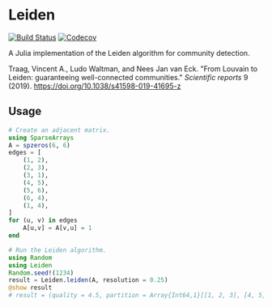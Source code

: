 # Leiden

[![Build Status](https://travis-ci.com/bicycle1885/Leiden.jl.svg?branch=master)](https://travis-ci.com/bicycle1885/Leiden.jl)
[![Codecov](https://codecov.io/gh/bicycle1885/Leiden.jl/branch/master/graph/badge.svg)](https://codecov.io/gh/bicycle1885/Leiden.jl)

A Julia implementation of the Leiden algorithm for community detection.

Traag, Vincent A., Ludo Waltman, and Nees Jan van Eck. "From Louvain to Leiden: guaranteeing well-connected communities." *Scientific reports* 9 (2019).
<https://doi.org/10.1038/s41598-019-41695-z>

## Usage

```julia
# Create an adjacent matrix.
using SparseArrays
A = spzeros(6, 6)
edges = [
    (1, 2),
    (2, 3),
    (3, 1),
    (4, 5),
    (5, 6),
    (6, 4),
    (1, 4),
]
for (u, v) in edges
    A[u,v] = A[v,u] = 1
end

# Run the Leiden algorithm.
using Random
using Leiden
Random.seed!(1234)
result = Leiden.leiden(A, resolution = 0.25)
@show result
# result = (quality = 4.5, partition = Array{Int64,1}[[1, 2, 3], [4, 5, 6]])
```
